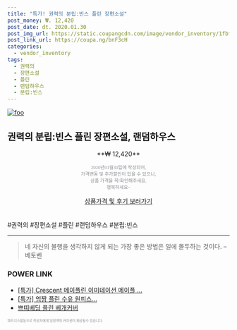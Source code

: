 ```yaml
--- 
title: "특가! 권력의 분립:빈스 플린 장편소설" 
post_money: ₩. 12,420 
post_date: dt. 2020.01.30 
post_img_url: https://static.coupangcdn.com/image/vendor_inventory/1fbf/2598cfc5d851d17a896206d77136e966e174ae42b6ba9da710b810e7734c.jpg 
post_link_url: https://coupa.ng/bnF3cH 
categories: 
  - vendor_inventory 
tags: 
  - 권력의 
  - 장편소설 
  - 플린 
  - 랜덤하우스 
  - 분립:빈스 
--- 
```

[![foo](https://static.coupangcdn.com/image/vendor_inventory/1fbf/2598cfc5d851d17a896206d77136e966e174ae42b6ba9da710b810e7734c.jpg)](https://coupa.ng/bnF3cH) 

## 권력의 분립:빈스 플린 장편소설, 랜덤하우스 
<p style="text-align: center;">**₩ 12,420**</p> 
<p style="text-align: center;"><span style="color: #898c8f; font-family: Georgia,Times,serif; font-size: 0.75em;">2020년01월30일에 작성되어, <br>가격변동 및 추가할인이 있을 수 있으니,<br> 상품 가격을 꼭!확인해주세요.<br>행복하세요~</span> 
</p>	 
<div markdown="0" style="text-align: center;"><a href="https://coupa.ng/bnF3cH" class="btn btn--success">상품가격 및 후기 보러가기</a></div> 
<br><br> 
  #권력의 #장편소설 #플린 #랜덤하우스 #분립:빈스 
<hr> 

> 네 자신의 불행을 생각하지 않게 되는 가장 좋은 방법은 일에 몰두하는 것이다. – 베토벤 


### POWER LINK

* <a href="https://blog.naver.com/an0733/221790210741" target="_blank">[특가] Crescent 메이플린 이미테이션 메이플 ...</a>
* <a href="https://blog.naver.com/an0733/221790440405" target="_blank">[특가] 엄짱 플린 수유 원피스...</a>
* <a href="https://blog.naver.com/fasyy4321/221790376302" target="_blank">쁘띠베딩 플린 베개커버</a>

<span style="color: #898c8f; font-family: Georgia,Times,serif; font-size: 0.55em;">파트너스활동으로 작성자에게 일정액의 커미션이 제공될수 있습니다.</span> 
